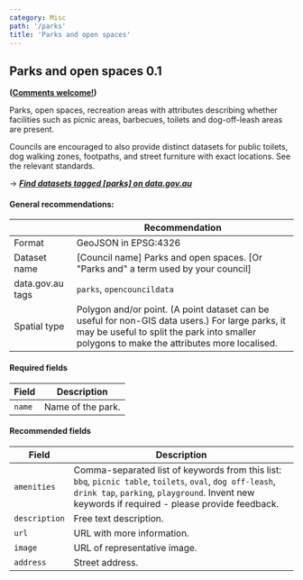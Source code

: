 ```yaml
---
category: Misc
path: '/parks'
title: 'Parks and open spaces'
---
```

## Parks and open spaces 0.1

**([Comments welcome!](https://github.com/okfnau/open-council-data/issues))**

Parks, open spaces, recreation areas with attributes describing whether facilities such as picnic areas, barbecues, toilets and dog-off-leash areas are present.

Councils are encouraged to also provide distinct datasets for public toilets, dog walking zones, footpaths, and street furniture with exact locations. See the relevant standards.

&rarr; <i>**[Find datasets tagged \[parks\] on data.gov.au](http://data.gov.au/dataset?sort=extras_harvest_portal+asc%2C+score+desc&q=&tags=parks)**</i>


#### General recommendations:

&nbsp;| Recommendation
------|------------
Format| GeoJSON in EPSG:4326
Dataset name| [Council name] Parks and open spaces.   [Or "Parks and" a term used by your council]
data.gov.au tags| `parks`, `opencouncildata`
Spatial type|Polygon and/or point. (A point dataset can be useful for non-GIS data users.) For large parks, it may be useful to split the park into smaller polygons to make the attributes more localised.


#### Required fields

Field | Description
------|------------
`name`  | Name of the park.

#### Recommended fields

Field | Description
------|-------------
`amenities`| Comma-separated list of keywords from this list: `bbq`, `picnic table`, `toilets`, `oval`, `dog off-leash`, `drink tap`, `parking`, `playground`. Invent new keywords if required - please provide feedback.
`description` | Free text description.
`url` | URL with more information.
`image` | URL of representative image.
`address` | Street address.
